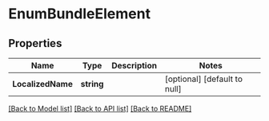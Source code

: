 # EnumBundleElement

## Properties
Name | Type | Description | Notes
------------ | ------------- | ------------- | -------------
**LocalizedName** | **string** |  | [optional] [default to null]

[[Back to Model list]](../README.md#documentation-for-models) [[Back to API list]](../README.md#documentation-for-api-endpoints) [[Back to README]](../README.md)

